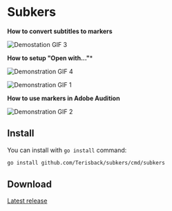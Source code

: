 # Subkers

**How to convert subtitles to markers**

![Demostation GIF 3](https://user-images.githubusercontent.com/26527529/65965277-c8a4de80-e477-11e9-9f2d-285aacd9faa1.gif)

**How to setup "Open with..."***

![Demonstration GIF 4](https://user-images.githubusercontent.com/26527529/65966108-1a9a3400-e479-11e9-93a5-dd3a66b7bdc8.gif)

![Demonstration GIF 1](https://user-images.githubusercontent.com/26527529/65933258-4e9a3880-e42a-11e9-9447-9aeeb2864a7d.gif)

**How to use markers in Adobe Audition**

![Demonstration GIF 2](https://user-images.githubusercontent.com/26527529/65933385-b3559300-e42a-11e9-9b8f-31e8cc3cbd15.gif)

## Install

You can install with `go install` command:

```bash
go install github.com/Terisback/subkers/cmd/subkers
```

## Download

[Latest release](https://github.com/Terisback/subkers/releases/latest)
